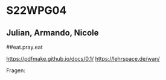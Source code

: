 # S22WPG04

## Julian, Armando, Nicole

##eat.pray.eat

https://pdfmake.github.io/docs/0.1/ 
https://lehrspace.de/wan/ 

Fragen:

